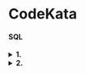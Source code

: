# CodeKata
#### SQL

<details>
<summary><b>1. </b></summary>

[link](https://school.programmers.co.kr/learn/courses/30/lessons/151137#qna)

```sql
SELECT CAR_TYPE, COUNT(CAR_ID) AS CARS
FROM CAR_RENTAL_COMPANY_CAR
WHERE OPTIONS LIKE "%시트%"
GROUP BY CAR_TYPE
ORDER BY CAR_TYPE ASC
```
- OPTIONS에 여러 속성이 나열되어 있기 때문에 IN을 사용해서 시트 속성을 정확하게 검색하는 방법은 사용할 수 없다. 
- LIKE를 사용해서 시트 속성이 있는 값들을 검색
- 만약 시트의 일부만 검색한다면 OR를 사용해서 검색하는 특정 시트를 일일이 나열해야 한다. 

</details>

<details>
<summary><b>2. </b></summary>

[link](https://school.programmers.co.kr/learn/courses/30/lessons/132202)

```sql
SELECT MCDP_CD AS 진료과코드, COUNT(APNT_NO) AS 5월예약건수
FROM APPOINTMENT
WHERE MONTH(APNT_YMD)=5
GROUP BY 진료과코드
ORDER BY 5월예약건수, 진료과코드
```
- 환자 수가 아니라 예약 개수를 센다

</details>

#### 